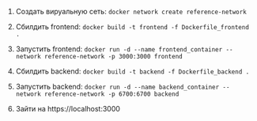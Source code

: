 1. Создать вируальную сеть:
```docker network create reference-network```

2. Сбилдить frontend:
```docker build -t frontend -f Dockerfile_frontend .```
3. Запустить frontend:
```docker run -d --name frontend_container --network reference-network -p 3000:3000 frontend```

4. Сбилдить backend:
```docker build -t backend -f Dockerfile_backend .```
5. Запустить backend:
```docker run -d --name backend_container --network reference-network -p 6700:6700 backend```

6. Зайти на https://localhost:3000